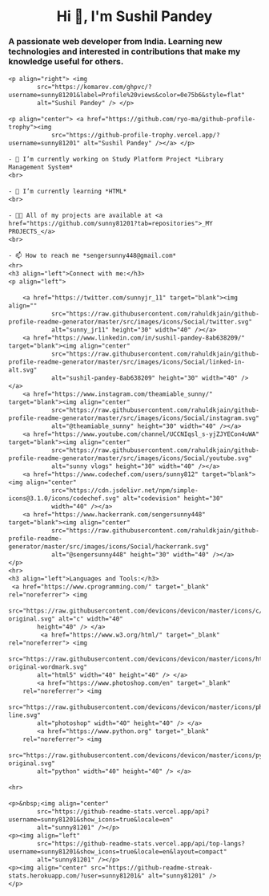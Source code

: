 <!DOCTYPE html>
<html lang="en">

<head>
    <meta charset="UTF-8">
    <meta http-equiv="X-UA-Compatible" content="IE=edge">
    <meta name="viewport" content="width=device-width, initial-scale=1.0">
    <title>Document</title>
</head>

<body>
    <h1 align="center">Hi 👋, I'm Sushil Pandey</h1>
    <h3 align="left">A passionate web developer from India. Learning new technologies and interested in contributions
        that make my knowledge useful for others.</h3>

    <p align="right"> <img
            src="https://komarev.com/ghpvc/?username=sunny81201&label=Profile%20views&color=0e75b6&style=flat"
            alt="Sushil Pandey" /> </p>

    <p align="center"> <a href="https://github.com/ryo-ma/github-profile-trophy"><img
                src="https://github-profile-trophy.vercel.app/?username=sunny81201" alt="Sushil Pandey" /></a> </p>

    - 🔭 I’m currently working on Study Platform Project *Library Management System*
    <br>

    - 🌱 I’m currently learning *HTML*
    <br>

    - 👨‍💻 All of my projects are available at <a href="https://github.com/sunny81201?tab=repositories">_MY PROJECTS_</a>
    <br>

    - 📫 How to reach me *sengersunny448@gmail.com*
    <hr>
    <h3 align="left">Connect with me:</h3>
    <p align="left">
        
        <a href="https://twitter.com/sunnyjr_11" target="blank"><img align=""
                src="https://raw.githubusercontent.com/rahuldkjain/github-profile-readme-generator/master/src/images/icons/Social/twitter.svg"
                alt="sunny_jr11" height="30" width="40" /></a>
        <a href="https://www.linkedin.com/in/sushil-pandey-8ab638209/" target="blank"><img align="center"
                src="https://raw.githubusercontent.com/rahuldkjain/github-profile-readme-generator/master/src/images/icons/Social/linked-in-alt.svg"
                alt="sushil-pandey-8ab638209" height="30" width="40" /></a>
        <a href="https://www.instagram.com/theamiable_sunny/" target="blank"><img align="center"
                src="https://raw.githubusercontent.com/rahuldkjain/github-profile-readme-generator/master/src/images/icons/Social/instagram.svg"
                alt="@theamiable_sunny" height="30" width="40" /></a>
        <a href="https://www.youtube.com/channel/UCCNIqsl_s-yjZJYECon4uWA" target="blank"><img align="center"
                src="https://raw.githubusercontent.com/rahuldkjain/github-profile-readme-generator/master/src/images/icons/Social/youtube.svg"
                alt="sunny vlogs" height="30" width="40" /></a>
        <a href="https://www.codechef.com/users/sunny812" target="blank"><img align="center"
                src="https://cdn.jsdelivr.net/npm/simple-icons@3.1.0/icons/codechef.svg" alt="codevision" height="30"
                width="40" /></a>
        <a href="https://www.hackerrank.com/sengersunny448" target="blank"><img align="center"
                src="https://raw.githubusercontent.com/rahuldkjain/github-profile-readme-generator/master/src/images/icons/Social/hackerrank.svg"
                alt="@sengersunny448" height="30" width="40" /></a>
    </p>
    <hr>
    <h3 align="left">Languages and Tools:</h3>
     <a href="https://www.cprogramming.com/" target="_blank" rel="noreferrer"> <img
            src="https://raw.githubusercontent.com/devicons/devicon/master/icons/c/c-original.svg" alt="c" width="40"
            height="40" /> </a> 
             <a href="https://www.w3.org/html/" target="_blank" rel="noreferrer"> <img
            src="https://raw.githubusercontent.com/devicons/devicon/master/icons/html5/html5-original-wordmark.svg"
            alt="html5" width="40" height="40" /> </a> 
            <a href="https://www.photoshop.com/en" target="_blank"
        rel="noreferrer"> <img
            src="https://raw.githubusercontent.com/devicons/devicon/master/icons/photoshop/photoshop-line.svg"
            alt="photoshop" width="40" height="40" /> </a> 
            <a href="https://www.python.org" target="_blank"
        rel="noreferrer"> <img
            src="https://raw.githubusercontent.com/devicons/devicon/master/icons/python/python-original.svg"
            alt="python" width="40" height="40" /> </a> 
           
    <hr>

    <p>&nbsp;<img align="center"
            src="https://github-readme-stats.vercel.app/api?username=sunny81201&show_icons=true&locale=en"
            alt="sunny81201" /></p>
    <p><img align="left"
            src="https://github-readme-stats.vercel.app/api/top-langs?username=sunny81201&show_icons=true&locale=en&layout=compact"
            alt="sunny81201" /></p>
    <p><img align="center" src="https://github-readme-streak-stats.herokuapp.com/?user=sunny81201&" alt="sunny81201" />
    </p>
</body>

</html>
